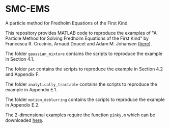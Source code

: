 # SMC-EMS

A particle method for Fredholm Equations of the First Kind

This repository provides MATLAB code to reproduce the examples of "A Particle Method for Solving Fredholm Equations of the First Kind" by Francesca R. Crucinio, Arnaud Doucet and Adam M. Johansen ([here](https://arxiv.org/abs/2009.09974)).

The folder `gaussian_mixture` contains the scripts to reproduce the example in Section 4.1.

The folder `pet` contains the scripts to reproduce the example in Section 4.2 and Appendix F.

The folder `analytically_tractable` contains the scripts to reproduce the example in Appendix E.1.

The folder `motion_deblurring` contains the scripts to reproduce the example in Appendix E.2.

The 2-dimensional examples require the function `pinky.m` which can be downloaded [here](https://uk.mathworks.com/matlabcentral/fileexchange/35797-generate-random-numbers-from-a-2d-discrete-distribution).
